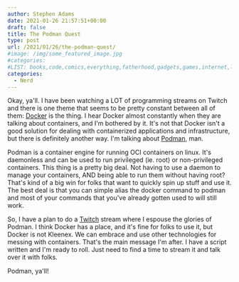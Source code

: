 ```yaml
---
author: Stephen Adams
date: 2021-01-26 21:57:51+00:00
draft: false
title: The Podman Quest
type: post
url: /2021/01/26/the-podman-quest/
#image: /img/some_featured_image.jpg
#categories:
#LIST: books,code,comics,everything,fatherhood,gadgets,games,internet,life,movies,music,nerd,podcasting,politics,random,science,tech,tv,video,work,writing
categories:
  - Nerd
---
```


Okay, ya'll. I have been watching a LOT of programming streams on Twitch and there is one theme that seems to be pretty constant between all of them: [Docker](https://www.docker.io) is the thing. I hear Docker almost constantly when they are talking about containers, and I'm bothered by it. It's not that Docker isn't a good solution for dealing with containerized applications and infrastructure, but there is definitely another way. I'm talking about [Podman](https://www.podman.io), man.

Podman is a container engine for running OCI containers on linux. It's daemonless and can be used to run privileged (ie. root) or non-privileged containers. This thing is a pretty big deal. Not having to use a daemon to manage your containers, AND being able to run them without having root? That's kind of a big win for folks that want to quickly spin up stuff and use it. The best deal is that you can simple alias the docker command to podman and most of your commands that you've already gotten used to will still work.

So, I have a plan to do a [Twitch](https://www.twitch.tv/2dorkstv) stream where I espouse the glories of Podman. I think Docker has a place, and it's fine for folks to use it, but Docker is not Kleenex. We can embrace and use other technologies for messing with containers. That's the main message I'm after. I have a script written and I'm ready to roll. Just need to find a time to stream it and talk over it with folks. 

Podman, ya'll!